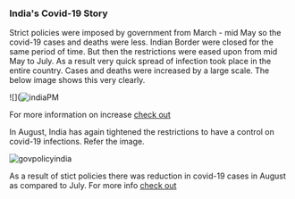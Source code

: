 ### India's Covid-19 Story

Strict policies were imposed by government from March - mid May so the covid-19 cases and deaths were less. Indian Border were closed for the same period of time. But then the restrictions were eased upon from mid May to July. As a result very quick spread of infection took place in the entire country. Cases and deaths were increased by a large scale. The below image shows this very clearly.

![](![indiaPM](https://user-images.githubusercontent.com/64389242/115949756-d4faed00-a49c-11eb-941a-b8fb2d538f52.PNG)

For more information on increase [check out](https://www.bbc.com/news/world-asia-india-53969118)

In August, India has again tightened the restrictions to have a control on covid-19 infections. Refer the image.

![govpolicyindia](https://user-images.githubusercontent.com/64389242/115949740-b268d400-a49c-11eb-8ff3-6e2c5c449e13.PNG)

As a result of stict policies there was reduction in covid-19 cases in August as compared to July. For more info [check out](https://timesofindia.indiatimes.com/india/coronavirus-in-india-august-turn-growth-in-active-cases-slows/articleshow/77492750.cms)
